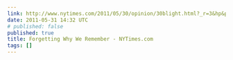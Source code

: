 ```yaml
---
link: http://www.nytimes.com/2011/05/30/opinion/30blight.html?_r=3&hp&pagewanted=all
date: 2011-05-31 14:32 UTC
# published: false
published: true
title: Forgetting Why We Remember - NYTimes.com
tags: []
---
```



